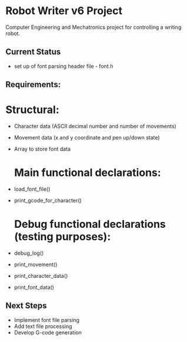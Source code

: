 # Robot Writer v6 Project
Computer Engineering and Mechatronics project for controlling a writing robot.

## Current Status
- set up of font parsing header file - font.h

 ## Requirements:

   # Structural:
 - Character data (ASCII decimal number and number of movements)
 - Movement data (x and y coordinate and pen up/down state)
 - Array to store font data

   # Main functional declarations:
 - load_font_file() 
 - print_gcode_for_character()
   # Debug functional declarations (testing purposes):
 - debug_log()
 - print_movement()
 - print_character_data()
 - print_font_data()


## Next Steps
- Implement font file parsing
- Add text file processing
- Develop G-code generation